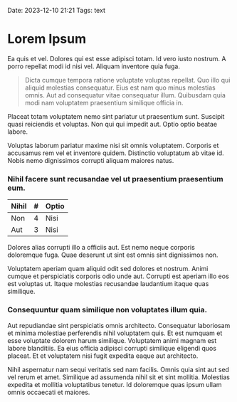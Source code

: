 Date: 2023-12-10 21:21
Tags: text

# Lorem Ipsum

Ea quis et vel. Dolores qui est esse adipisci totam. Id vero iusto nostrum. A porro repellat modi id nisi vel. Aliquam inventore quia fuga.

> Dicta cumque tempora ratione voluptate voluptas repellat. Quo illo qui aliquid molestias consequatur. Eius est nam quo minus molestias omnis. Aut ad consequatur vitae consequatur illum. Quibusdam quia modi nam voluptatem praesentium similique officia in.

Placeat totam voluptatem nemo sint pariatur ut praesentium sunt. Suscipit quasi reiciendis et voluptas. Non qui qui impedit aut. Optio optio beatae labore.

Voluptas laborum pariatur maxime nisi sit omnis voluptatem. Corporis et accusamus rem vel et inventore quidem. Distinctio voluptatum ab vitae id. Nobis nemo dignissimos corrupti aliquam maiores natus.

### Nihil facere sunt recusandae vel ut praesentium praesentium eum.

| Nihil        | #     |  Optio |
|--------------|-------|--------|
| Non | 4     | Nisi       |
| Aut     | 3 | Nisi       |

Dolores alias corrupti illo a officiis aut. Est nemo neque corporis doloremque fuga. Quae deserunt ut sint est omnis sint dignissimos non.

Voluptatem aperiam quam aliquid odit sed dolores et nostrum. Animi cumque et perspiciatis corporis odio unde aut. Corrupti est aperiam illo eos est voluptas ut. Itaque molestias recusandae laudantium itaque quas similique.

### Consequuntur quam similique non voluptates illum quia.

Aut repudiandae sint perspiciatis omnis architecto. Consequatur laboriosam et minima molestiae perferendis nihil voluptatem quis. Et est numquam et esse voluptate dolorem harum similique. Voluptatem animi magnam est labore blanditiis. Ea eius officia adipisci corrupti similique eligendi quos placeat. Et et voluptatem nisi fugit expedita eaque aut architecto.

Nihil aspernatur nam sequi veritatis sed nam facilis. Omnis quia sint aut sed vel rerum et amet. Similique ad assumenda nihil sit et sint mollitia. Molestias expedita et mollitia voluptatibus tenetur. Id doloremque quas ipsum ullam omnis occaecati et maiores.
